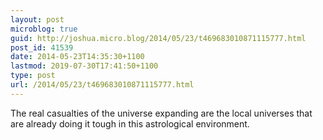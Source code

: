 ```yaml
---
layout: post
microblog: true
guid: http://joshua.micro.blog/2014/05/23/t469683010871115777.html
post_id: 41539
date: 2014-05-23T14:35:30+1100
lastmod: 2019-07-30T17:41:50+1100
type: post
url: /2014/05/23/t469683010871115777.html
---
```

The real casualties of the universe expanding are the local universes that are already doing it tough in this astrological environment.

